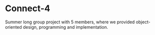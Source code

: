 # Connect-4
Summer long group project with 5 members, where we provided object-oriented design, programming and implementation. 
